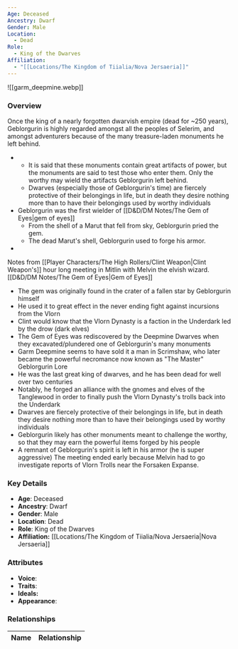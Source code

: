 ```yaml
---
Age: Deceased
Ancestry: Dwarf
Gender: Male
Location:
  - Dead
Role:
  - King of the Dwarves
Affiliation:
  - "[[Locations/The Kingdom of Tiialia/Nova Jersaeria]]"
---
```


![[garm_deepmine.webp]]

### Overview
Once the king of a nearly forgotten dwarvish empire (dead for ~250 years), Geblorgurin is highly regarded amongst all the peoples of Selerim, and amongst adventurers because of the many treasure-laden monuments he left behind.

-
	- It is said that these monuments contain great artifacts of power, but the monuments are said to test those who enter them. Only the worthy may wield the artifacts Geblorgurin left behind.
	- Dwarves (especially those of Geblorgurin's time) are fiercely protective of their belongings in life, but in death they desire nothing more than to have their belongings used by worthy individuals
- Geblorgurin was the first wielder of [[D&D/DM Notes/The Gem of Eyes\|gem of eyes]]
	- From the shell of a Marut that fell from sky, Geblorgurin pried the gem.
	- The dead Marut's shell, Geblorgurin used to forge his armor.
-
Notes from [[Player Characters/The High Rollers/Clint Weapon\|Clint Weapon's]] hour long meeting in Mitlin with Melvin the elvish wizard.
  [[D&D/DM Notes/The Gem of Eyes\|Gem of Eyes]]
- The gem was originally found in the crater of a fallen star by Geblorgurin himself
- He used it to great effect in the never ending fight against incursions from the Vlorn
- Clint would know that the Vlorn Dynasty is a faction in the Underdark led by the drow (dark elves)
- The Gem of Eyes was rediscovered by the Deepmine Dwarves when they excavated/plundered one of Geblorgurin's many monuments
- Garm Deepmine seems to have sold it a man in Scrimshaw, who later became the powerful necromance now known as "The Master"
Geblorgurin Lore
- He was the last great king of dwarves, and he has been dead for well over two centuries
- Notably, he forged an alliance with the gnomes and elves of the Tanglewood in order to finally push the Vlorn Dynasty's trolls back into the Underdark
- Dwarves are fiercely protective of their belongings in life, but in death they desire nothing more than to have their belongings used by worthy individuals
- Geblorgurin likely has other monuments meant to challenge the worthy, so that they may earn the powerful items forged by his people
- A remnant of Geblorgurin's spirit is left in his armor (he is super aggressive)
The meeting ended early because Melvin had to go investigate reports of Vlorn Trolls near the Forsaken Expanse.

### Key Details
- **Age**: Deceased
- **Ancestry**: Dwarf
- **Gender**: Male
- **Location**: Dead
- **Role**: King of the Dwarves
- **Affiliation:** [[Locations/The Kingdom of Tiialia/Nova Jersaeria\|Nova Jersaeria]]

### Attributes
- **Voice**: 
- **Traits**: 
- **Ideals:** 
- **Appearance**:

### Relationships

| Name  | Relationship |
| ----- | ------------ |
